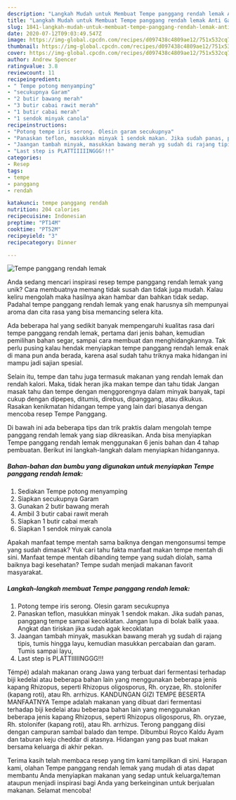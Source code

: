 ```yaml
---
description: "Langkah Mudah untuk Membuat Tempe panggang rendah lemak Anti Gagal"
title: "Langkah Mudah untuk Membuat Tempe panggang rendah lemak Anti Gagal"
slug: 1841-langkah-mudah-untuk-membuat-tempe-panggang-rendah-lemak-anti-gagal
date: 2020-07-12T09:03:49.547Z
image: https://img-global.cpcdn.com/recipes/d097438c4809ae12/751x532cq70/tempe-panggang-rendah-lemak-foto-resep-utama.jpg
thumbnail: https://img-global.cpcdn.com/recipes/d097438c4809ae12/751x532cq70/tempe-panggang-rendah-lemak-foto-resep-utama.jpg
cover: https://img-global.cpcdn.com/recipes/d097438c4809ae12/751x532cq70/tempe-panggang-rendah-lemak-foto-resep-utama.jpg
author: Andrew Spencer
ratingvalue: 3.8
reviewcount: 11
recipeingredient:
- " Tempe potong menyamping"
- "secukupnya Garam"
- "2 butir bawang merah"
- "3 butir cabai rawit merah"
- "1 butir cabai merah"
- "1 sendok minyak canola"
recipeinstructions:
- "Potong tempe iris serong. Olesin garam secukupnya"
- "Panaskan teflon, masukkan minyak 1 sendok makan. Jika sudah panas, panggang tempe sampai kecoklatan. Jangan lupa di bolak balik yaaa. Angkat dan tiriskan jika sudah agak kecoklatan"
- "Jaangan tambah minyak, masukkan bawang merah yg sudah di rajang tipis, tumis hingga layu, kemudian masukkan percabaian dan garam. Tumis sampai layu,"
- "Last step is PLATTIIIIINGGG!!!"
categories:
- Resep
tags:
- tempe
- panggang
- rendah

katakunci: tempe panggang rendah 
nutrition: 204 calories
recipecuisine: Indonesian
preptime: "PT14M"
cooktime: "PT52M"
recipeyield: "3"
recipecategory: Dinner

---
```



![Tempe panggang rendah lemak](https://img-global.cpcdn.com/recipes/d097438c4809ae12/751x532cq70/tempe-panggang-rendah-lemak-foto-resep-utama.jpg)

Anda sedang mencari inspirasi resep tempe panggang rendah lemak yang unik? Cara membuatnya memang tidak susah dan tidak juga mudah. Kalau keliru mengolah maka hasilnya akan hambar dan bahkan tidak sedap. Padahal tempe panggang rendah lemak yang enak harusnya sih mempunyai aroma dan cita rasa yang bisa memancing selera kita.

Ada beberapa hal yang sedikit banyak mempengaruhi kualitas rasa dari tempe panggang rendah lemak, pertama dari jenis bahan, kemudian pemilihan bahan segar, sampai cara membuat dan menghidangkannya. Tak perlu pusing kalau hendak menyiapkan tempe panggang rendah lemak enak di mana pun anda berada, karena asal sudah tahu triknya maka hidangan ini mampu jadi sajian spesial.

Selain itu, tempe dan tahu juga termasuk makanan yang rendah lemak dan rendah kalori. Maka, tidak heran jika makan tempe dan tahu tidak Jangan masak tahu dan tempe dengan menggorengnya dalam minyak banyak, tapi cukup dengan dipepes, ditumis, direbus, dipanggang, atau dikukus. Rasakan kenikmatan hidangan tempe yang lain dari biasanya dengan mencoba resep Tempe Panggang.


Di bawah ini ada beberapa tips dan trik praktis dalam mengolah tempe panggang rendah lemak yang siap dikreasikan. Anda bisa menyiapkan Tempe panggang rendah lemak menggunakan 6 jenis bahan dan 4 tahap pembuatan. Berikut ini langkah-langkah dalam menyiapkan hidangannya.

<!--inarticleads1-->

##### Bahan-bahan dan bumbu yang digunakan untuk menyiapkan Tempe panggang rendah lemak:

1. Sediakan  Tempe potong menyamping
1. Siapkan secukupnya Garam
1. Gunakan 2 butir bawang merah
1. Ambil 3 butir cabai rawit merah
1. Siapkan 1 butir cabai merah
1. Siapkan 1 sendok minyak canola


Apakah manfaat tempe mentah sama baiknya dengan mengonsumsi tempe yang sudah dimasak? Yuk cari tahu fakta manfaat makan tempe mentah di sini. Manfaat tempe mentah dibanding tempe yang sudah diolah, sama baiknya bagi kesehatan? Tempe sudah menjadi makanan favorit masyarakat. 

<!--inarticleads2-->

##### Langkah-langkah membuat Tempe panggang rendah lemak:

1. Potong tempe iris serong. Olesin garam secukupnya
1. Panaskan teflon, masukkan minyak 1 sendok makan. Jika sudah panas, panggang tempe sampai kecoklatan. Jangan lupa di bolak balik yaaa. Angkat dan tiriskan jika sudah agak kecoklatan
1. Jaangan tambah minyak, masukkan bawang merah yg sudah di rajang tipis, tumis hingga layu, kemudian masukkan percabaian dan garam. Tumis sampai layu,
1. Last step is PLATTIIIIINGGG!!!


Témpé) adalah makanan orang Jawa yang terbuat dari fermentasi terhadap biji kedelai atau beberapa bahan lain yang menggunakan beberapa jenis kapang Rhizopus, seperti Rhizopus oligosporus, Rh. oryzae, Rh. stolonifer (kapang roti), atau Rh. arrhizus. KANDUNGAN GIZI TEMPE BESERTA MANFAATNYA Tempe adalah makanan yang dibuat dari fermentasi terhadap biji kedelai atau beberapa bahan lain yang menggunakan beberapa jenis kapang Rhizopus, seperti Rhizopus oligosporus, Rh. oryzae, Rh. stolonifer (kapang roti), atau Rh. arrhizus. Terong panggang diisi dengan campuran sambal balado dan tempe. Dibumbui Royco Kaldu Ayam dan taburan keju cheddar di atasnya. Hidangan yang pas buat makan bersama keluarga di akhir pekan. 

Terima kasih telah membaca resep yang tim kami tampilkan di sini. Harapan kami, olahan Tempe panggang rendah lemak yang mudah di atas dapat membantu Anda menyiapkan makanan yang sedap untuk keluarga/teman ataupun menjadi inspirasi bagi Anda yang berkeinginan untuk berjualan makanan. Selamat mencoba!
